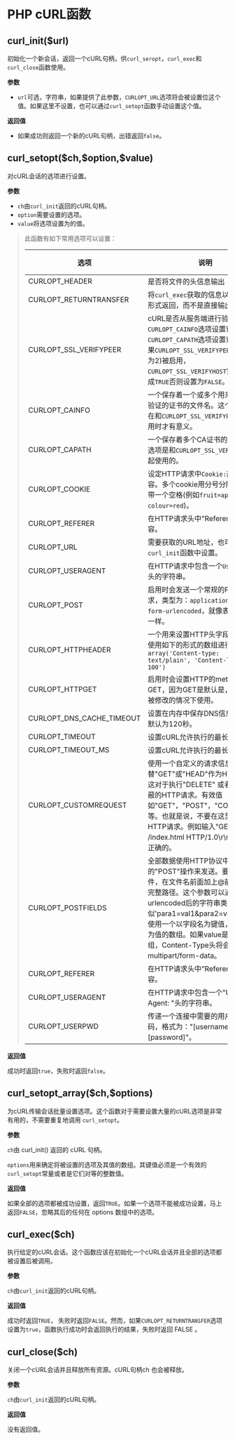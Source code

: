 # PHP cURL函数

## curl_init($url)

初始化一个新会话，返回一个cURL句柄，供`curl_seropt`，`curl_exec`和`curl_close`函数使用。

**参数**

- `url`可选，字符串，如果提供了此参数，`CURLOPT_URL`选项将会被设置位这个值。如果这里不设置，也可以通过`curl_setopt`函数手动设置这个值。

**返回值**

- 如果成功则返回一个新的cURL句柄，出错返回`false`。

## curl_setopt(\$ch,​\$option,$value)

对cURL会话的选项进行设置。

**参数**

- `ch`由`curl_init`返回的cURL句柄。
- `option`需要设置的选项。
- `value`将选项设置为的值。

> 此函数有如下常用选项可以设置：
>
> | 选项                      | 说明                                                         | 值的类型 |
> | ------------------------- | ------------------------------------------------------------ | -------- |
> | CURLOPT_HEADER            | 是否将文件的头信息输出                                       | boolean  |
> | CURLOPT_RETURNTRANSFER    | 将`curl_exec`获取的信息以文件流的形式返回，而不是直接输出。  | boolean  |
> | CURLOPT_SSL_VERIFYPEER    | cURL是否从服务端进行验证。使用`CURLOPT_CAINFO`选项设置证书使用`CURLOPT_CAPATH`选项设置证书目录 如果`CURLOPT_SSL_VERIFYPEER`(默认值为2)被启用，`CURLOPT_SSL_VERIFYHOST`需要被设置成`TRUE`否则设置为`FALSE`。 | boolean  |
> | CURLOPT_CAINFO            | 一个保存着一个或多个用来让服务端验证的证书的文件名。这个参数仅仅在和`CURLOPT_SSL_VERIFYPEER`一起使用时才有意义。 | string   |
> | CURLOPT_CAPATH            | 一个保存着多个CA证书的目录。这个选项是和`CURLOPT_SSL_VERIFYPEER`一起使用的。 | string   |
> | CURLOPT_COOKIE            | 设定HTTP请求中`Cookie:`部分的内容。多个cookie用分号分隔，分号后带一个空格(例如`fruit=apple; colour=red`)。 | string   |
> | CURLOPT_REFERER           | 在HTTP请求头中"Referer: "的内容。                            | string   |
> | CURLOPT_URL               | 需要获取的URL地址，也可以在`curl_init`函数中设置。           | string   |
> | CURLOPT_USERAGENT         | 在HTTP请求中包含一个`User-Agent:`头的字符串。                | string   |
> | CURLOPT_POST              | 启用时会发送一个常规的POST请求，类型为：`application/x-www-form-urlencoded`，就像表单提交的一样。 | Boolean  |
> | CURLOPT_HTTPHEADER        | 一个用来设置HTTP头字段的数组。使用如下的形式的数组进行设置：`array('Content-type: text/plain', 'Content-length: 100')` | array    |
> | CURLOPT_HTTPGET           | 启用时会设置HTTP的method为GET，因为GET是默认是，所以只在被修改的情况下使用。 | Boolean  |
> | CURLOPT_DNS_CACHE_TIMEOUT | 设置在内存中保存DNS信息的时间，默认为120秒。                 | Integer  |
> | CURLOPT_TIMEOUT           | 设置cURL允许执行的最长秒数。                                 | Integer  |
> | CURLOPT_TIMEOUT_MS        | 设置cURL允许执行的最长毫秒数。                               | Integer  |
> | CURLOPT_CUSTOMREQUEST     | 使用一个自定义的请求信息来代替"GET"或"HEAD"作为HTTP请求。这对于执行"DELETE" 或者其他更隐蔽的HTTP请求。有效值如"GET"，"POST"，"CONNECT"等等。也就是说，不要在这里输入整个HTTP请求。例如输入"GET /index.html HTTP/1.0\r\n\r\n"是不正确的。 | String   |
> | CURLOPT_POSTFIELDS        | 全部数据使用HTTP协议中的"POST"操作来发送。要发送文件，在文件名前面加上@前缀并使用完整路径。这个参数可以通过urlencoded后的字符串类似'para1=val1&para2=val2&...'或使用一个以字段名为键值，字段数据为值的数组。如果value是一个数组，Content-Type头将会被设置成multipart/form-data。 | String   |
> | CURLOPT_REFERER           | 在HTTP请求头中"Referer: "的内容。                            | String   |
> | CURLOPT_USERAGENT         | 在HTTP请求中包含一个"User-Agent: "头的字符串。               | String   |
> | CURLOPT_USERPWD           | 传递一个连接中需要的用户名和密码，格式为："[username]:[password]"。 | String   |

**返回值**

成功时返回`true`，失败时返回`false`。

## curl_setopt_array(\$ch,​\$options)

为cURL传输会话批量设置选项。这个函数对于需要设置大量的cURL选项是非常有用的，不需要重复地调用 `curl_setopt`。

**参数**

`ch`由 curl_init() 返回的 cURL 句柄。

`options`用来确定将被设置的选项及其值的数组。其键值必须是一个有效的`curl_setopt`常量或者是它们对等的整数值。

**返回值**

如果全部的选项都被成功设置，返回`TRUE`。如果一个选项不能被成功设置，马上返回`FALSE`，忽略其后的任何在 options 数组中的选项。

## curl_exec($ch)

执行给定的cURL会话。这个函数应该在初始化一个cURL会话并且全部的选项都被设置后被调用。

**参数**

`ch`由`curl_init`返回的cURL句柄。

**返回值**

成功时返回`TRUE`， 失败时返回`FALSE`。然而，如果`CURLOPT_RETURNTRANSFER`选项设置为`true`，函数执行成功时会返回执行的结果，失败时返回 FALSE 。

## curl_close($ch)

关闭一个cURL会话并且释放所有资源。cURL句柄ch 也会被释放。

**参数**

`ch`由`curl_init`返回的cURL句柄。

**返回值**

没有返回值。
